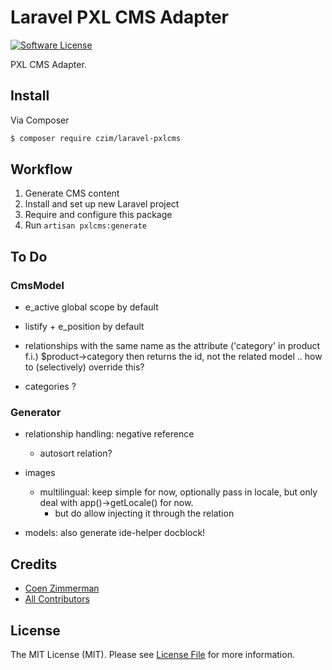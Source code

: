 # Laravel PXL CMS Adapter

[![Software License][ico-license]](LICENSE.md)

PXL CMS Adapter.


## Install

Via Composer

``` bash
$ composer require czim/laravel-pxlcms
```

## Workflow

1. Generate CMS content
2. Install and set up new Laravel project
3. Require and configure this package
4. Run `artisan pxlcms:generate`


## To Do

### CmsModel

- e_active global scope by default
- listify + e_position by default

- relationships with the same name as the attribute ('category' in product f.i.)
    $product->category then returns the id, not the related model .. how to (selectively) override this?

- categories ?


### Generator

- relationship handling: negative reference
    - autosort relation?

- images
    - multilingual: keep simple for now, optionally pass in locale,
        but only deal with app()->getLocale() for now.
        - but do allow injecting it through the relation

- models:
    also generate ide-helper docblock!
    
## Credits

- [Coen Zimmerman][link-author]
- [All Contributors][link-contributors]

## License

The MIT License (MIT). Please see [License File](LICENSE.md) for more information.

[ico-version]: https://img.shields.io/packagist/v/czim/laravel-pxlcms.svg?style=flat-square
[ico-license]: https://img.shields.io/badge/license-MIT-brightgreen.svg?style=flat-square
[ico-downloads]: https://img.shields.io/packagist/dt/czim/laravel-pxlcms.svg?style=flat-square

[link-packagist]: https://packagist.org/packages/czim/laravel-pxlcms
[link-downloads]: https://packagist.org/packages/czim/laravel-pxlcms
[link-author]: https://github.com/czim
[link-contributors]: ../../contributors
